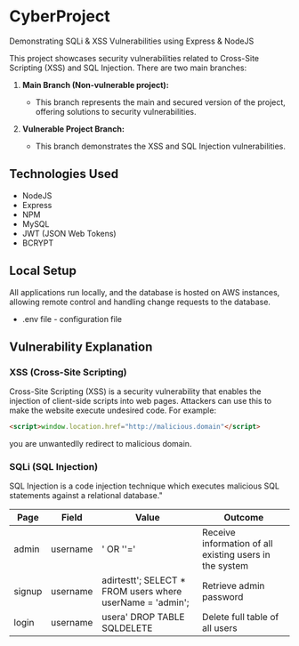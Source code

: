 # CyberProject

Demonstrating SQLi & XSS Vulnerabilities using Express & NodeJS

This project showcases security vulnerabilities related to Cross-Site Scripting (XSS) and SQL Injection. There are two main branches:

1. **Main Branch (Non-vulnerable project):**
   - This branch represents the main and secured version of the project, offering solutions to security vulnerabilities.
   
2. **Vulnerable Project Branch:**
   - This branch demonstrates the XSS and SQL Injection vulnerabilities.

## Technologies Used

- NodeJS
- Express
- NPM
- MySQL
- JWT (JSON Web Tokens)
- BCRYPT

## Local Setup

All applications run locally, and the database is hosted on AWS instances, allowing remote control and handling change requests to the database.

- .env file - configuration file

## Vulnerability Explanation

### XSS (Cross-Site Scripting)

Cross-Site Scripting (XSS) is a security vulnerability that enables the injection of client-side scripts into web pages. Attackers can use this to make the website execute undesired code. For example:

```html
<script>window.location.href="http://malicious.domain"</script>
```
you are unwantedlly redirect to malicious domain.


### SQLi (SQL Injection)
SQL Injection is a code injection technique which executes malicious SQL statements against a relational database."

| Page | Field | Value | Outcome |
| -------- | -------- | -------- | -------- |
| admin   | username   | ' OR ''='   | Receive information of all existing users in the system   |
| signup   | username  |adirtestt'; SELECT * FROM users where userName = 'admin';   | Retrieve admin password  |
| login   | username  | usera' DROP TABLE SQLDELETE   | Delete full table of all users |


